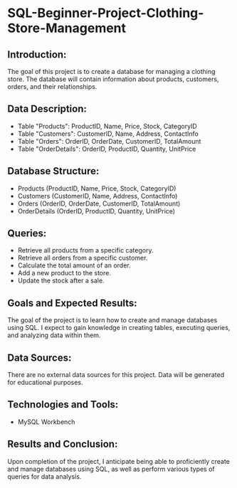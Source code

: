 # SQL-Beginner-Project-Clothing-Store-Management


## Introduction:
The goal of this project is to create a database for managing a clothing store. The database will contain information about products, customers, orders, and their relationships.

## Data Description:
- Table "Products": ProductID, Name, Price, Stock, CategoryID
- Table "Customers": CustomerID, Name, Address, ContactInfo
- Table "Orders": OrderID, OrderDate, CustomerID, TotalAmount
- Table "OrderDetails": OrderID, ProductID, Quantity, UnitPrice

## Database Structure:
- Products (ProductID, Name, Price, Stock, CategoryID)
- Customers (CustomerID, Name, Address, ContactInfo)
- Orders (OrderID, OrderDate, CustomerID, TotalAmount)
- OrderDetails (OrderID, ProductID, Quantity, UnitPrice)

## Queries:
- Retrieve all products from a specific category.
- Retrieve all orders from a specific customer.
- Calculate the total amount of an order.
- Add a new product to the store.
- Update the stock after a sale.

## Goals and Expected Results:
The goal of the project is to learn how to create and manage databases using SQL. I expect to gain knowledge in creating tables, executing queries, and analyzing data within them.

## Data Sources:
There are no external data sources for this project. Data will be generated for educational purposes.

## Technologies and Tools:
- MySQL Workbench

## Results and Conclusion:
Upon completion of the project, I anticipate being able to proficiently create and manage databases using SQL, as well as perform various types of queries for data analysis.
